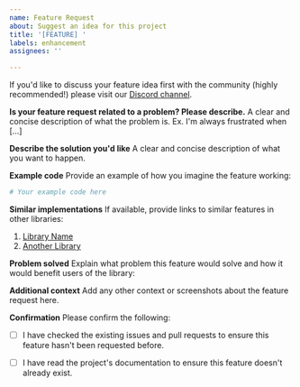 ```yaml
---
name: Feature Request
about: Suggest an idea for this project
title: '[FEATURE] '
labels: enhancement
assignees: ''

---
```


If you'd like to discuss your feature idea first with the community (highly recommended!) please visit our [Discord channel](https://discord.gg/qcXvcxMhdP).

**Is your feature request related to a problem? Please describe.**
A clear and concise description of what the problem is. Ex. I'm always frustrated when [...]

**Describe the solution you'd like**
A clear and concise description of what you want to happen.

**Example code**
Provide an example of how you imagine the feature working:

```python
# Your example code here
```

**Similar implementations**
If available, provide links to similar features in other libraries:
1. [Library Name](link-to-feature)
2. [Another Library](another-link-to-feature)

**Problem solved**
Explain what problem this feature would solve and how it would benefit users of the library:

**Additional context**
Add any other context or screenshots about the feature request here.

**Confirmation**
Please confirm the following:
- [ ] I have checked the existing issues and pull requests to ensure this feature hasn't been requested before.
- [ ] I have read the project's documentation to ensure this feature doesn't already exist.

